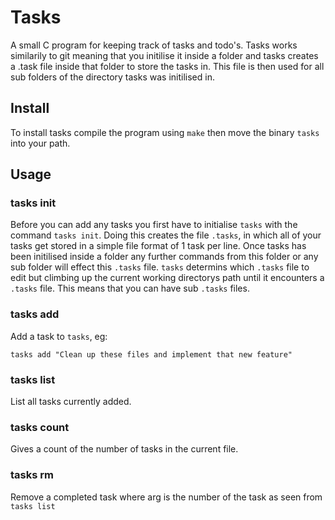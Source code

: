 # Tasks

A small C program for keeping track of tasks and todo's. Tasks works similarily to git meaning that you initilise it inside a folder and tasks creates a .task file inside that folder to store the tasks in. This file is then used for all sub folders of the directory tasks was initilised in.

## Install

To install tasks compile the program using `make` then move the binary `tasks` into your path.

## Usage

### tasks init

Before you can add any tasks you first have to initialise `tasks` with the command `tasks init`. Doing this creates the file `.tasks`,
in which all of your tasks get stored in a simple file format of 1 task per line. Once tasks has been initilised inside a folder any further commands from this folder or any sub folder will effect this `.tasks` file.
`tasks` determins which `.tasks` file to edit but climbing up the current working directorys path until it encounters a `.tasks` file. This means that you can have sub `.tasks` files.

### tasks add <arg>

Add a task to `tasks`, eg:

`tasks add "Clean up these files and implement that new feature"`

### tasks list

List all tasks currently added.

### tasks count

Gives a count of the number of tasks in the current file.

### tasks rm <arg>

Remove a completed task where arg is the number of the task as seen from `tasks list`

